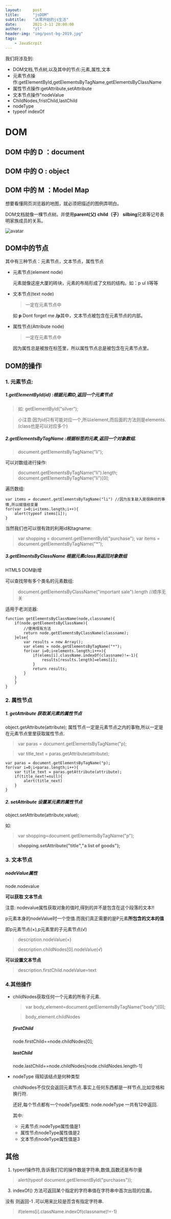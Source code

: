```yaml
---
layout:     post
title:      "jsDOM"
subtitle:   "从零开始的js生活"
date:       2021-3-11 20:00:00
author:     "zl"
header-img: "img/post-bg-2019.jpg"
tags:
    - JavaScrpit
---
```


我们将涉及到:
- DOM文档,节点树,以及其中的节点:元素,属性,文本
- 元素节点操作:getElementById,getElementsByTagName,getElementsByClassName
- 属性节点操作:getAttribute,setAttribute
- 文本节点操作"nodeValue
- ChildNodes,fristChild,lastChild
- nodeType
- typeof indexOf

# DOM

## DOM 中的 D ：document
## DOM 中的 O : object
## DOM 中的 M ：Model Map
想要看懂网页浏览器的地图，就必须把描述的图例弄明白。

DOM文档就像一棵节点树。并使用**parent(父)** **child（子）** **silbing**兄弟等记号表明家族成员的关系。

![avatar](/img/in-post/2021-3-11-jsDOM/1.PNG)

## DOM中的节点

其中有三种节点：元素节点，文本节点，属性节点

- 元素节点(element node)

    元素就像这座大厦的砖块，元素的布局形成了文档的结构。如：p ul li等等



-  文本节点(text node)
    > 一定在元素节点中

    如 **p** Dont forget me **/p**其中，文本节点被包含在元素节点的内部。

- 属性节点(Attribute node)
    > 一定在元素节点中

    因为属性总是被放在标签里，所以属性节点总是被包含在元素节点里。


## DOM的操作

### 1. 元素节点:
##### 1.getElementById(id) :根据元素ID,返回一个元素节点
> 如: getElementById("silver");

> 小注意:因为id只有可能对应一个,所以element,而后面的方法则是elements.(class也是可以对应多个)

##### 2.getElementsByTagName :根据标签的元素,返回一个对象数组.
> document.getElementsByTagName("li");

可以对数组进行操作:
> document.getElementsByTagName("li").length;
> document.getElementsByTagName("li")[0];

遍历数组:
```
var items = document.getElementsByTagName("li") //因为反复敲入是很麻烦的事情,所以赋值给变量
for(var i=0;i<items.length;i++){
    alert(typeof items[i]);
}
```

当然我们也可以很有效的利用id和tagname:
>var shopping = document.getElementById("purchase");
var items = document.getElementsByTagName("*");

##### 3.getElmentsByClassName 根据元素class类返回对象数组
HTML5 DOM新增 

可以查找带有多个类名的元素数组:
> document.getElementsByClassName("important sale").length //顺序无关

适用于老浏览器:
```
function getElementsByClassName(node,classname){
    if(node.getElementsByClassName){
        //使用现有方法
        return node.getElementsByClassName(classname);
    }else{
        var results = new Array();
        var elems = node.getElementsByTagName("*");
        for(var i=0;i<elements.length;i++>){
            if(elems[i].className.indexOf(classname)!=-1){
                results[results.length]=elems[i];
            }
            return results;
        }
    }
    }
}
```

### 2. 属性节点

##### 1. getAttribute 获取某元素的属性节点
object.getAttribute(attribute);
属性节点一定是元素节点之内的事物,所以一定是在元素节点里里获取属性节点.

>var paras = document.getElementsByTagName("p);

>var title_text = paras.getAttribute(attribute);

```
var paras = document.getElementsByTagName("p);
for(var i=0;i<paras.length;i++){
    var title_text = paras.getAttribute(attribute);
    if(title_next!=null){
        alert(title_next)
    }
}
```

##### 2. setAttribute  设置某元素的属性节点
object.setAttribute(attribute,value);

如: 

> var shopping=document.getElementsByTagName("p");

>**shopping.setAttribute("title","a list of goods");**

### 3. 文本节点

##### nodeValue属性
node.nodevalue

**可以获取 文本节点**

注意: nodevalue属性获取对象的值时,得到的并不是包含在这个段落的文本!!

p元素本身的nodeValue时一个空值.而我们真正需要的是P元素**所包含的文本的值**

即p元素节点(×),p元素里的子元素节点(√)

>description.nodeValue(×)

> description.childNodes[0].nodeValue(√)

**可以设置文本节点**

> description.firstChild.nodeValue=text


### 4.其他操作


-  childNodes获取任何一个元素的所有子元素.
    > var body_element=document.getElementsByTagName("body")[0];

    >body_element.childNodes

    ##### firstChild
    node.firstChild==node.childNodes[0];
    ##### lastChild
    node.lastChild==node.childNodes[node.childNodes.length-1]

-  nodeType 得知该结点是何种类型

    childNodes不仅仅会返回元素节点.事实上任何东西都是一样节点,比如空格和换行符.

    还好,每个节点都有一个nodeType属性:
    node.nodeType 一共有12中返回.

    其中:
    - 元素节点:nodeType属性值是1
    - 属性节点nodeType属性值是2
    - 文本节点nodeType属性值是3

## 其他

1. typeof操作符,告诉我们它的操作数是字符串,数值,函数还是布尔量
> alert(typeof document.getElementById("purchases"));


3. indexOf() 方法可返回某个指定的字符串值在字符串中首次出现的位置。

没有 则返回-1 .可以用来比较是否含有指定字符串.
> if(elems[i].className.indexOf(classname)!=-1)




